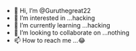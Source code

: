 - 👋 Hi, I’m @Guruthegreat22
- 👀 I’m interested in ...hacking
- 🌱 I’m currently learning ...hacking
- 💞️ I’m looking to collaborate on ...nothing
- 📫 How to reach me ...😂

<!---
Guruthegreat22/Guruthegreat22 is a ✨ special ✨ repository because its `README.md` (this file) appears on your GitHub profile.
You can click the Preview link to take a look at your changes.
--->
